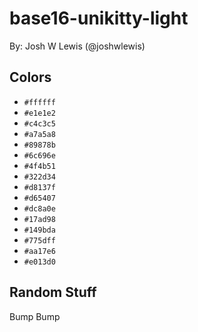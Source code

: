# base16-unikitty-light

By: Josh W Lewis (@joshwlewis)

## Colors

* `#ffffff`
* `#e1e1e2`
* `#c4c3c5`
* `#a7a5a8`
* `#89878b`
* `#6c696e`
* `#4f4b51`
* `#322d34`
* `#d8137f`
* `#d65407`
* `#dc8a0e`
* `#17ad98`
* `#149bda`
* `#775dff`
* `#aa17e6`
* `#e013d0`

## Random Stuff

Bump
Bump
